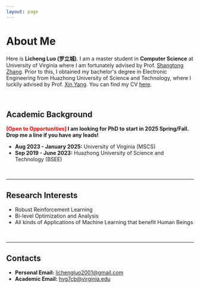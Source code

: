 ```yaml
---
layout: page
---
```


# About Me

<!-- <img src="llc.png" class="floatpic" width="360" height="480"> -->

Here is **Licheng Luo (罗立城)**.
I am a master student in **Computer Science** at University of Virginia where I am fortunately advised by Prof. [Shangtong Zhang](https://shangtongzhang.github.io/). Prior to this, I obtained my bachelor's degree in Electronic Engineering from Huazhong University of Science and Technology, where I luckily advised by Prof. [Xin Yang](https://sites.google.com/view/xinyang/home). You can find my CV [here](https://tiejin98.github.io/file/Tiejin_CV_031224.pdf).

<br>

## Academic Background

**<font color='red'>[Open to Opportunities]</font> I am looking for PhD to start in 2025 Spring/Fall. Drop me a line if you have any leads!**

- **Aug 2023 - January 2025:** University of Virginia (MSCS)
- **Sep 2019 - June 2023:** Huazhong University of Science and Technology (BSEE)

<br>

---

## Research Interests

- Robust Reinforcement Learning
- Bi-level Optimization and Analysis
- All kinds of Applications of Machine Learning that benefit Human Beings

<br>

---

## Contacts

- **Personal Email:** lichengluo2001@gmail.com
- **Academic Email:** hvg7cb@virginia.edu
  
